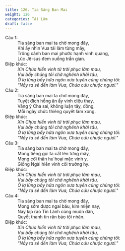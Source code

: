 ```yaml
---
title: 126. Tia Sáng Ban Mai
weight: 126
categories: Tái Lâm
draft: false
---
```

<dl><dt>Câu 1:</dt><dd data-verse="1">Tia sáng ban mai ta chờ mong đây, <br/>Khi ấy nhìn Vua tái lâm từng mây, <br/>Trông cảnh ban mai phước hạnh vinh quang, <br/>Lúc Jê-sus đem xuống trần gian. </dd><dt>Điệp khúc:</dt><dd data-chorus="1"><em>Xin Chúa hiển vinh từ trời phục lâm mau, <br/>Vui bấy chúng tôi chờ nghênh khải tâu, <br/>Ô lạ lùng bấy hứa ngôn xưa tuyên cùng chúng tôi: <br/>"Nầy ta sẽ đến làm Vua, Chúa cứu chuộc ngươi." </em></dd><dt>Câu 2:</dt><dd data-verse="2">Tia sáng ban mai ta chờ mong đây, <br/>Tuyệt đích hồng ân ấy vinh diệu thay, <br/>Vâng ý Cha sai, không luận tây, đông, <br/>Mỗi ngày chức thiêng quyết làm xong. </dd><dt>Điệp khúc:</dt><dd data-chorus="1"><em>Xin Chúa hiển vinh từ trời phục lâm mau, <br/>Vui bấy chúng tôi chờ nghênh khải tâu, <br/>Ô lạ lùng bấy hứa ngôn xưa tuyên cùng chúng tôi: <br/>"Nầy ta sẽ đến làm Vua, Chúa cứu chuộc ngươi." </em></dd><dt>Câu 3:</dt><dd data-verse="3">Tia sáng ban mai ta chờ mong đây, <br/>Mong tiếng gọi ta cất lên từng mây, <br/>Mong cởi thân hư hoại mặc vinh y, <br/>Giống Ngài hiển vinh cõi trường hy. </dd><dt>Điệp khúc:</dt><dd data-chorus="1"><em>Xin Chúa hiển vinh từ trời phục lâm mau, <br/>Vui bấy chúng tôi chờ nghênh khải tâu, <br/>Ô lạ lùng bấy hứa ngôn xưa tuyên cùng chúng tôi: <br/>"Nầy ta sẽ đến làm Vua, Chúa cứu chuộc ngươi." </em></dd><dt>Câu 4:</dt><dd data-verse="4">Tia sáng ban mai ta chờ mong đây, <br/>Mong sớm được ngai báu, kim miện nay, <br/>Nay kíp rao Tin Lành cùng muôn dân, <br/>Quyết thành tín răn bảo tội nhân. </dd><dt>Điệp khúc:</dt><dd data-chorus="1"><em>Xin Chúa hiển vinh từ trời phục lâm mau, <br/>Vui bấy chúng tôi chờ nghênh khải tâu, <br/>Ô lạ lùng bấy hứa ngôn xưa tuyên cùng chúng tôi: <br/>"Nầy ta sẽ đến làm Vua, Chúa cứu chuộc ngươi." </em></dd></dl>